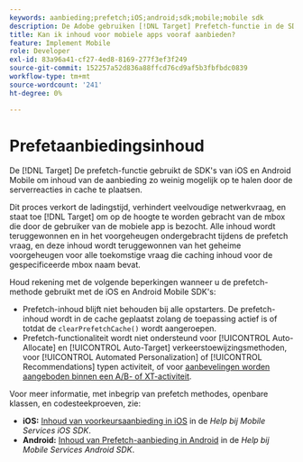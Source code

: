 ```yaml
---
keywords: aanbieding;prefetch;iOS;android;sdk;mobile;mobile sdk
description: De Adobe gebruiken [!DNL Target] Prefetch-functie in de SDK's van iOS en Android Mobile om inhoud van aanbiedingen zo weinig mogelijk op te halen door de serverreacties in cache te plaatsen.
title: Kan ik inhoud voor mobiele apps vooraf aanbieden?
feature: Implement Mobile
role: Developer
exl-id: 83a96a41-cf27-4ed8-8169-277f3ef3f249
source-git-commit: 152257a52d836a88ffcd76cd9af5b3fbfbdc0839
workflow-type: tm+mt
source-wordcount: '241'
ht-degree: 0%

---
```


# Prefetaanbiedingsinhoud

De [!DNL Target] De prefetch-functie gebruikt de SDK&#39;s van iOS en Android Mobile om inhoud van de aanbieding zo weinig mogelijk op te halen door de serverreacties in cache te plaatsen.

Dit proces verkort de ladingstijd, verhindert veelvoudige netwerkvraag, en staat toe [!DNL Target] om op de hoogte te worden gebracht van de mbox die door de gebruiker van de mobiele app is bezocht. Alle inhoud wordt teruggewonnen en in het voorgeheugen ondergebracht tijdens de prefetch vraag, en deze inhoud wordt teruggewonnen van het geheime voorgeheugen voor alle toekomstige vraag die caching inhoud voor de gespecificeerde mbox naam bevat.

Houd rekening met de volgende beperkingen wanneer u de prefetch-methode gebruikt met de iOS en Android Mobile SDK&#39;s:

* Prefetch-inhoud blijft niet behouden bij alle opstarters. De prefetch-inhoud wordt in de cache geplaatst zolang de toepassing actief is of totdat de `clearPrefetchCache()` wordt aangeroepen.
* Prefetch-functionaliteit wordt niet ondersteund voor [!UICONTROL Auto-Allocate] en [!UICONTROL Auto-Target] verkeerstoewijzingsmethoden, voor [!UICONTROL Automated Personalization] of [!UICONTROL Recommendations] typen activiteit, of voor [aanbevelingen worden aangeboden binnen een A/B- of XT-activiteit](/help/main/c-recommendations/recommendations-as-an-offer.md).

Voor meer informatie, met inbegrip van prefetch methodes, openbare klassen, en codesteekproeven, zie:

* **iOS:**  [Inhoud van voorkeursaanbieding in iOS](https://experienceleague.adobe.com/docs/mobile-services/ios/target-ios/c-mob-target-prefetch-ios.html) in de *Help bij Mobile Services iOS SDK*.
* **Android:**  [Inhoud van Prefetch-aanbieding in Android](https://experienceleague.adobe.com/docs/mobile-services/android/target-android/c-mob-target-prefetch-android.html) in de *Help bij Mobile Services Android SDK*.
